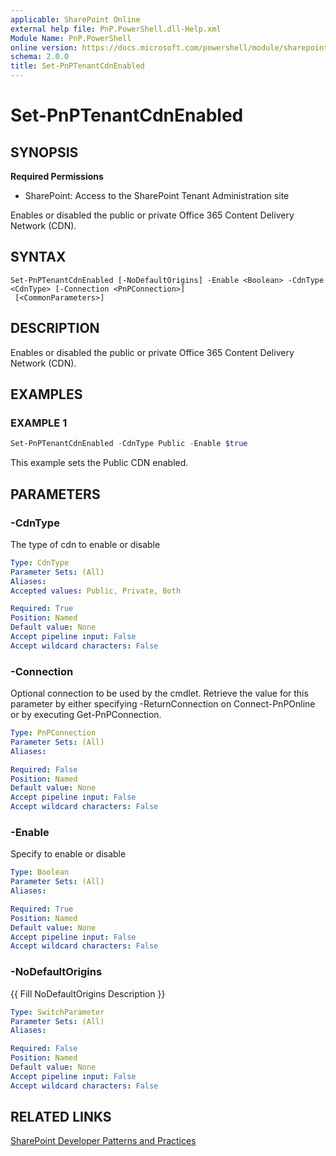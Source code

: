 ```yaml
---
applicable: SharePoint Online
external help file: PnP.PowerShell.dll-Help.xml
Module Name: PnP.PowerShell
online version: https://docs.microsoft.com/powershell/module/sharepoint-pnp/set-pnptenantcdnenabled
schema: 2.0.0
title: Set-PnPTenantCdnEnabled
---
```


# Set-PnPTenantCdnEnabled

## SYNOPSIS

**Required Permissions**

* SharePoint: Access to the SharePoint Tenant Administration site

Enables or disabled the public or private Office 365 Content Delivery Network (CDN).

## SYNTAX

```
Set-PnPTenantCdnEnabled [-NoDefaultOrigins] -Enable <Boolean> -CdnType <CdnType> [-Connection <PnPConnection>]
 [<CommonParameters>]
```

## DESCRIPTION
Enables or disabled the public or private Office 365 Content Delivery Network (CDN).

## EXAMPLES

### EXAMPLE 1
```powershell
Set-PnPTenantCdnEnabled -CdnType Public -Enable $true
```

This example sets the Public CDN enabled.

## PARAMETERS

### -CdnType
The type of cdn to enable or disable

```yaml
Type: CdnType
Parameter Sets: (All)
Aliases:
Accepted values: Public, Private, Both

Required: True
Position: Named
Default value: None
Accept pipeline input: False
Accept wildcard characters: False
```

### -Connection
Optional connection to be used by the cmdlet. Retrieve the value for this parameter by either specifying -ReturnConnection on Connect-PnPOnline or by executing Get-PnPConnection.

```yaml
Type: PnPConnection
Parameter Sets: (All)
Aliases:

Required: False
Position: Named
Default value: None
Accept pipeline input: False
Accept wildcard characters: False
```

### -Enable
Specify to enable or disable

```yaml
Type: Boolean
Parameter Sets: (All)
Aliases:

Required: True
Position: Named
Default value: None
Accept pipeline input: False
Accept wildcard characters: False
```

### -NoDefaultOrigins
{{ Fill NoDefaultOrigins Description }}

```yaml
Type: SwitchParameter
Parameter Sets: (All)
Aliases:

Required: False
Position: Named
Default value: None
Accept pipeline input: False
Accept wildcard characters: False
```

## RELATED LINKS

[SharePoint Developer Patterns and Practices](https://aka.ms/sppnp)